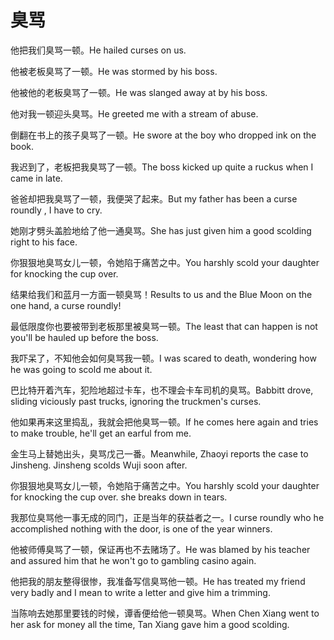 # 臭骂

<p><span class="chinese">他把我们臭骂一顿。</span><span class="english">He hailed curses on us.</span></p>

<p><span class="chinese">他被老板臭骂了一顿。</span><span class="english">He was stormed by his boss.</span></p>

<p><span class="chinese">他被他的老板臭骂了一顿。</span><span class="english">He was slanged away at by his boss.</span></p>

<p><span class="chinese">他对我一顿迎头臭骂。</span><span class="english">He greeted me with a stream of abuse.</span></p>

<p><span class="chinese">倒翻在书上的孩子臭骂了一顿。</span><span class="english">He swore at the boy who dropped ink on the book.</span></p>

<p><span class="chinese">我迟到了，老板把我臭骂了一顿。</span><span class="english">The boss kicked up quite a ruckus when I came in late.</span></p>

<p><span class="chinese">爸爸却把我臭骂了一顿，我便哭了起来。</span><span class="english">But my father has been a curse roundly , I have to cry.</span></p>

<p><span class="chinese">她刚才劈头盖脸地给了他一通臭骂。</span><span class="english">She has just given him a good scolding right to his face.</span></p>

<p><span class="chinese">你狠狠地臭骂女儿一顿，令她陷于痛苦之中。</span><span class="english">You harshly scold your daughter for knocking the cup over.</span></p>

<p><span class="chinese">结果给我们和蓝月一方面一顿臭骂！</span><span class="english">Results to us and the Blue Moon on the one hand, a curse roundly!</span></p>

<p><span class="chinese">最低限度你也要被带到老板那里被臭骂一顿。</span><span class="english">The least that can happen is not you'll be hauled up before the boss.</span></p>

<p><span class="chinese">我吓呆了，不知他会如何臭骂我一顿。</span><span class="english">I was scared to death, wondering how he was going to scold me about it.</span></p>

<p><span class="chinese">巴比特开着汽车，犯险地超过卡车，也不理会卡车司机的臭骂。</span><span class="english">Babbitt drove, sliding viciously past trucks, ignoring the truckmen's curses.</span></p>

<p><span class="chinese">他如果再来这里捣乱，我就会把他臭骂一顿。</span><span class="english">If he comes here again and tries to make trouble, he'll get an earful from me.</span></p>

<p><span class="chinese">金生马上替她出头，臭骂戊己一番。</span><span class="english">Meanwhile, Zhaoyi reports the case to Jinsheng. Jinsheng scolds Wuji soon after.</span></p>

<p><span class="chinese">你狠狠地臭骂女儿一顿，令她陷于痛苦之中。</span><span class="english">You harshly scold your daughter for knocking the cup over. she breaks down in tears.</span></p>

<p><span class="chinese">我那位臭骂他一事无成的同门，正是当年的获益者之一。</span><span class="english">I curse roundly who he accomplished nothing with the door, is one of the year winners.</span></p>

<p><span class="chinese">他被师傅臭骂了一顿，保证再也不去赌场了。</span><span class="english">He was blamed by his teacher and assured him that he won't go to gambling casino again.</span></p>

<p><span class="chinese">他把我的朋友整得很惨，我准备写信臭骂他一顿。</span><span class="english">He has treated my friend very badly and I mean to write a letter and give him a trimming.</span></p>

<p><span class="chinese">当陈响去她那里要钱的时候，谭香便给他一顿臭骂。</span><span class="english">When Chen Xiang went to her ask for money all the time, Tan Xiang gave him a good scolding.</span></p>

